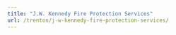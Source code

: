 ```yaml
---
title: "J.W. Kennedy Fire Protection Services"
url: /trenton/j-w-kennedy-fire-protection-services/
---
```

